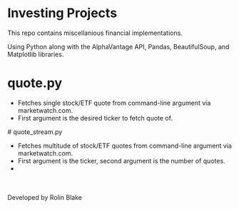 # Investing Projects
 This repo contains miscellanious financial implementations.
 
 Using Python along with the AlphaVantage API, Pandas, BeautifulSoup, and Matplotlib libraries.
 
 # quote.py
 <ul>
<li>Fetches single stock/ETF quote from command-line argument via marketwatch.com.</li>
<li>First argument is the desired ticker to fetch quote of.</li>
 </ul>
 # quote_stream.py
 <ul>
 <li>Fetches multitude of stock/ETF quotes from command-line argument via marketwatch.com.</li>
 <li>First argument is the ticker, second argument is the number of quotes.<li>
 </ul>
 <br /><br />
 Developed by Rolin Blake
